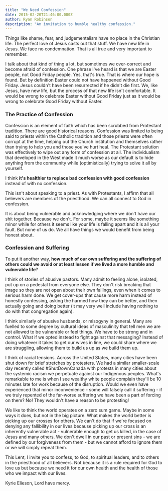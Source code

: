 ```yaml
---
title: "We Need Confession"
date: 2015-02-20T21:46:00.000Z
author: Ryan Robinson
description: "An invitation to humble healthy confession."
---
```


Things like shame, fear, and judgementalism have no place in the Christian life. The perfect love of Jesus casts out that stuff. We have new life in Jesus. We face no condemnation. That is all true and very important to remember.

I talk about that kind of thing a lot, but sometimes we over-correct and become afraid of confession. One phrase I've heard is that we are Easter people, not Good Friday people. Yes, that's true. That is where our hope is found. But by definition Easter could not have happened without Good Friday. Jesus couldn't have been resurrected if he didn't die first. We, like Jesus, have new life, but the process of that new life isn't comfortable. It would be wrong to celebrate Easter without Good Friday just as it would be wrong to celebrate Good Friday without Easter.

### The Practice of Confession

Confession is an element of faith which has been scrubbed from Protestant tradition. There are good historical reasons. Confession was limited to being said to priests within the Catholic tradition and those priests were often corrupt at the time, helping out the Church institution and themselves rather than trying to help you and those you've hurt heal. The Protestant solution was effectively to wipe out any form of confession at all. The individualism that developed in the West made it much worse as our default is to hide anything from the community while (optimistically) trying to solve it all by yourself.

I think **it's healthier to replace bad confession with good confession** instead of with no confession.

This isn't about speaking to a priest. As with Protestants, I affirm that all believers are members of the priesthood. We can all connect to God in confession.

It is about being vulnerable and acknowledging where we don't have our shit together. Because we don't. For some, maybe it seems like something minor while for others it seems like your life is falling apart and it is all your fault. But none of us do. We all have things we would benefit from being honest about.

### Confession and Suffering

To put it another way, **how much of our own suffering and the suffering of others could we avoid or at least lessen if we lived a more humble and vulnerable life**?

I think of stories of abusive pastors. Many admit to feeling alone, isolated, put up on a pedestal from everyone else. They don't risk breaking that image so they are not open about their own failings, even when it comes to serious harm done. We get cover-ups that cause more harm instead of honestly confessing, asking the harmed how they can be better, and then actually going and doing better (it may very well include having nothing to do with that congregation again).

I think similarly of abusive husbands, or misogyny in general. Many are fuelled to some degree by cultural ideas of masculinity that tell men we are not allowed to be vulnerable or feel things. We have to be strong and in control. What if we opted instead to fight against that messaging? Instead of doing whatever it takes to get our wives in line, we could share where we are struggling, allowing them to build us up as we build them up.

I think of racial tensions. Across the United States, many cities have been shut down for brief stretches by protesters. We had a similar smaller-scale day recently called #ShutDownCanada with protests in many cities about the systemic racism we perpetuate against our Indigenous peoples. What's remarkable to me is when I see wealthy white people complain they'll be 10 minutes late for work because of the disruption. Would we even have experienced that minor inconvenience - some will falsely call it suffering - if we truly repented of the far-worse suffering we have been a part of forcing on them? No! They wouldn't have a reason to be protesting!

We like to think the world operates on a zero sum game. Maybe in some ways it does, but not in the big picture. What makes the world better is picking up our crosses for others. We can't do that if we're focused on denying any fallibility in our lives because picking up our cross is an inherently vulnerable act - vulnerable enough to get us killed, in the case of Jesus and many others. We don't dwell in our past or present sins - we are defined by our forgiveness from them - but we cannot afford to ignore them or we will simply repeat them.

This Lent, I invite you to confess, to God, to spiritual leaders, and to others in the priesthood of all believers. Not because it is a rule required for God to love us but because we need it for our own health and the health of those who we impact with our lives.

Kyrie Elieson, Lord have mercy.
